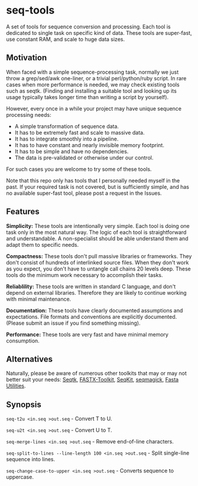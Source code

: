 # seq-tools

A set of tools for sequence conversion and processing.
Each tool is dedicated to single task on specific kind of data.
These tools are super-fast, use constant RAM, and scale to huge data sizes.

## Motivation

When faced with a simple sequence-processing task, normally we just throw a grep/sed/awk one-liner,
or a trivial perl/python/ruby script.
In rare cases when more performance is needed,
we may check existing tools such as seqtk.
(Finding and installing a suitable tool and looking up its usage typically takes longer time than writing a script by yourself).

However, every once in a while your project may have unique sequence processing needs:

* A simple transformation of sequence data.
* It has to be extremely fast and scale to massive data.
* It has to integrate smoothly into a pipeline.
* It has to have constant and nearly invisible memory footprint.
* It has to be simple and have no dependencies.
* The data is pre-validated or otherwise under our control.

For such cases you are welcome to try some of these tools.

Note that this repo only has tools that I personally needed myself in the past.
If your required task is not covered, but is sufficiently simple,
and has no available super-fast tool, please post a request in the Issues.

## Features

**Simplicity:**
These tools are intentionally very simple.
Each tool is doing one task only in the most natural way.
The logic of each tool is straightforward and understandable.
A non-specialist should be able understand them and adapt them to specific needs.

**Compactness:**
These tools don't pull massive libraries or frameworks.
They don't consist of hundreds of interlinked source files.
When they don't work as you expect, you don't have to untangle call chains 20 levels deep.
These tools do the minimum work necessary to accomplish their tasks.

**Reliablility:** These tools are written in standard C language,
and don't depend on external libraries.
Therefore they are likely to continue working with minimal maintenance.

**Documentation:** These tools have clearly documented assumptions and expectations.
File formats and conventions are explicitly documented.
(Please submit an issue if you find something missing).

**Performance:** These tools are very fast and have minimal memory consumption.

## Alternatives

Naturally, please be aware of numerous other toolkits that may or may not better suit your needs:
[Seqtk](https://github.com/lh3/seqtk),
[FASTX-Toolkit](http://hannonlab.cshl.edu/fastx_toolkit/),
[SeqKit](https://github.com/shenwei356/seqkit),
[seqmagick](https://fhcrc.github.io/seqmagick/),
[Fasta Utilities](https://github.com/jimhester/fasta_utilities).

## Synopsis

`seq-t2u <in.seq >out.seq` - Convert T to U.

`seq-u2t <in.seq >out.seq` - Convert U to T.

`seq-merge-lines <in.seq >out.seq` - Remove end-of-line characters.

`seq-split-to-lines --line-length 100 <in.seq >out.seq` - Split single-line sequence into lines.

`seq-change-case-to-upper <in.seq >out.seq` - Converts sequence to uppercase.

